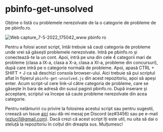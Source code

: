 # pbinfo-get-unsolved
Obține o listă cu problemele nerezolvate de la o categorie de probleme de pe pbinfo.ro.

![Web capture_7-5-2022_175042_www pbinfo ro](https://user-images.githubusercontent.com/68049793/167259585-eaeeb792-2acd-47de-8f60-50bd7ed02d4f.jpeg)

Pentru a folosi acest script, întâi trebuie să cauți categoria de probleme unde vrei să găsești problemele nerezolvate. Intră pe pbinfo.ro și conectează-te la un cont. Apoi, intră pe una din cele 4 categorii mari de probleme (clasa a IX-a, clasa a X-a, clasa a XI-a, probleme din concursuri), după care intră pe o categorie normală de probleme. Apoi, apasă CTRL + SHIFT + J ca să deschizi consola browser-ului. Aici trebuie să pui scriptul aflat în fișierul `pbinfo-get-unsolved.js` din acest repozitoriu, apoi să apeși enter. Acum script-ul cere link-ul către categoria de probleme, care se găsește în bara de adresă din susul paginii pbinfo.ro. După inserare și acceptare, scriptul va începe să caute probleme nerezolvate din acea categorie.

Pentru nelămuriri cu privire la folosirea acestui script sau pentru sugestii, creează un Issue [aici](https://github.com/ezluci/pbinfo-get-unsolved/issues) sau dă-mi mesaj pe Discord (ez#3456) sau pe e-mail (ezluci1@gmail.com). Dacă crezi că acest script îți este util, nu uita să dai o steluță la repozitoriu în colțul din dreapta sus. Mulțumesc!
